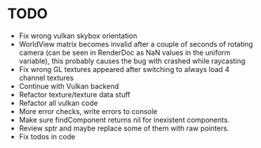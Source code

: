 # TODO

* Fix wrong vulkan skybox orientation
* WorldView matrix becomes invalid after a couple of seconds of rotating camera (can be seen in RenderDoc as NaN
values in the uniform variable), this probably causes the bug with crashed while raycasting
* Fix wrong GL textures appeared after switching to always load 4 channel textures
* Continue with Vulkan backend
* Refactor texture/texture data stuff
* Refactor all vulkan code
* More error checks, write errors to console
* Make sure findComponent returns nil for inexistent components.
* Review sptr and maybe replace some of them with raw pointers.
* Fix todos in code
